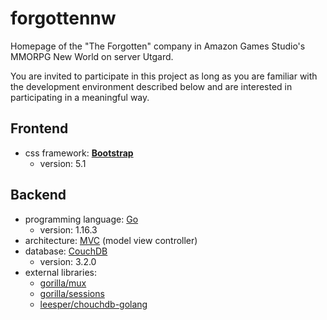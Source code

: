 # forgottennw

Homepage of the "The Forgotten" company in Amazon Games Studio's MMORPG New World on server Utgard.

You are invited to participate in this project as long as you are familiar with the development environment described below and are interested in participating in a meaningful way. 
## Frontend
- css framework: **[Bootstrap](https://getbootstrap.com/docs/5.1/getting-started/introduction/)**
    - version: 5.1
## Backend
- programming language: [Go](https://go.dev/)
    - version: 1.16.3
- architecture: [MVC](https://en.wikipedia.org/wiki/Model%E2%80%93view%E2%80%93controller) (model view controller)
- database: [CouchDB](http://couchdb.apache.org/)
    - version: 3.2.0
- external libraries:
    - [gorilla/mux](github.com/gorilla/mux)
    - [gorilla/sessions](github.com/gorilla/sessions)
    - [leesper/chouchdb-golang](github.com/leesper/couchdb-golang)
